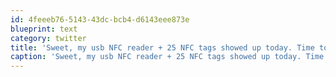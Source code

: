 ```yaml
---
id: 4feeeb76-5143-43dc-bcb4-d6143eee873e
blueprint: text
category: twitter
title: 'Sweet, my usb NFC reader + 25 NFC tags showed up today. Time to build cool shit http://lockerz.com/s/107304536'
caption: 'Sweet, my usb NFC reader + 25 NFC tags showed up today. Time to build cool shit http://lockerz.com/s/107304536'
---
```

